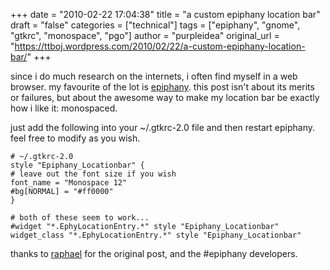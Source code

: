 +++
date = "2010-02-22 17:04:38"
title = "a custom epiphany location bar"
draft = "false"
categories = ["technical"]
tags = ["epiphany", "gnome", "gtkrc", "monospace", "pgo"]
author = "purpleidea"
original_url = "https://ttboj.wordpress.com/2010/02/22/a-custom-epiphany-location-bar/"
+++

since i do much research on the internets, i often find myself in a web browser. my favourite of the lot is <a href="http://projects.gnome.org/epiphany/">epiphany</a>. this post isn't about its merits or failures, but about the awesome way to make my location bar be exactly how i like it: monospaced.

just add the following into your ~/.gtkrc-2.0 file and then restart epiphany. feel free to modify as you wish.

```
# ~/.gtkrc-2.0
style "Epiphany_Locationbar" {
# leave out the font size if you wish
font_name = "Monospace 12"
#bg[NORMAL] = "#ff0000"
}
```

```
# both of these seem to work...
#widget "*.EphyLocationEntry.*" style "Epiphany_Locationbar"
widget_class "*.EphyLocationEntry.*" style "Epiphany_Locationbar"
```

thanks to <a href="http://raphael.slinckx.net/blog/2006-03-01/epiphany-url-entry-in-monospace">raphael</a> for the original post, and the #epiphany developers.

